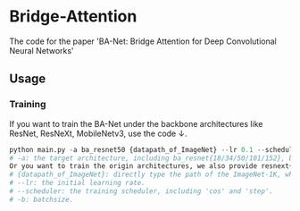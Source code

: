 # Bridge-Attention
The code for the paper 'BA-Net: Bridge Attention for Deep Convolutional Neural Networks'
## Usage
### Training
If you want to train the BA-Net under the backbone architectures like ResNet, ResNeXt, MobileNetv3, use the code ↓. 
```Python
python main.py -a ba_resnet50 {datapath_of_ImageNet} --lr 0.1 --scheduler cos -b 256
# -a: the target architecture, including ba_resnet{18/34/50/101/152}, ba_resnext{18/34/50/101/152}, ba_mobilenetv3_large and ba_mobilenetv3_small. 
Or you want to train the origin architectures, we also provide resnext{18/34/50/101/152}, mobilenetv3_large and obilenetv3_small. 
# {datapath_of_ImageNet}: directly type the path of the ImageNet-1K, which should contain directories of 'train' and 'val'.
# --lr: the initial learning rate. 
# --scheduler: the training scheduler, including 'cos' and 'step'. 
# -b: batchsize. 
```
